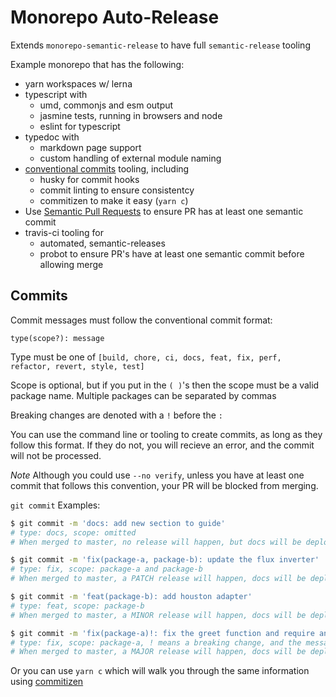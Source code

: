 # Monorepo Auto-Release

Extends `monorepo-semantic-release` to have full `semantic-release` tooling



Example monorepo that has the following:

- yarn workspaces w/ lerna
- typescript with
  - umd, commonjs and esm output
  - jasmine tests, running in browsers and node
  - eslint for typescript
- typedoc with
  - markdown page support
  - custom handling of external module naming
- [conventional commits](https:#www.conventionalcommits.org/en/v1.0.0/#summary) tooling, including
  - husky for commit hooks
  - commit linting to ensure consistentcy
  - commitizen to make it easy (`yarn c`)
- Use [Semantic Pull Requests](https:#github.com/zeke/semantic-pull-requests) to ensure PR has at least one semantic commit
- travis-ci tooling for
  - automated, semantic-releases
  - probot to ensure PR's have at least one semantic commit before allowing merge

## Commits
Commit messages must follow the conventional commit format:

```
type(scope?): message
```
Type must be one of `[build, chore, ci, docs, feat, fix, perf, refactor, revert, style, test]`

Scope is optional, but if you put in the `( )`'s then the scope must be a valid package name. Multiple packages can be separated by commas

Breaking changes are denoted with a `!` before the `:`

You can use the command line or tooling to create commits, as long as they follow this format. If they do not, you will recieve an error, and the commit will not be processed.

*Note* Although you could use `--no verify`, unless you have at least one commit that follows this convention, your PR will be blocked from merging.


`git commit` Examples:

```sh
$ git commit -m 'docs: add new section to guide'
# type: docs, scope: omitted
# When merged to master, no release will happen, but docs will be deployed

$ git commit -m 'fix(package-a, package-b): update the flux inverter'
# type: fix, scope: package-a and package-b
# When merged to master, a PATCH release will happen, docs will be deployed

$ git commit -m 'feat(package-b): add houston adapter'
# type: feat, scope: package-b
# When merged to master, a MINOR release will happen, docs will be deployed

$ git commit -m 'fix(package-a)!: fix the greet function and require an additional parameter'
# type: fix, scope: package-a, ! means a breaking change, and the message
# When merged to master, a MAJOR release will happen, docs will be deployed
```

Or you can use `yarn c` which will walk you through the same information using [commitizen](https://commitizen.github.io/cz-cli/)
